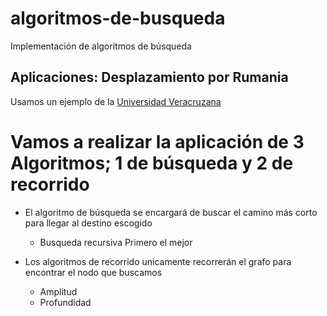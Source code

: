 # algoritmos-de-busqueda
Implementación de algoritmos de búsqueda
## Aplicaciones: Desplazamiento por Rumania
Usamos un ejemplo de la [Universidad Veracruzana](https://www.uv.mx/personal/edbenitez/files/2010/09/CursoIA10-II-3.pdf)
# Vamos a realizar la aplicación de 3 Algoritmos; 1 de búsqueda y 2 de recorrido
- El algoritmo de búsqueda se encargará de buscar el camino más corto para llegar al destino escogido
    - Busqueda recursiva Primero el mejor

- Los algoritmos de recorrido unicamente recorrerán el grafo para encontrar el nodo que buscamos
    - Amplitud
    - Profundidad